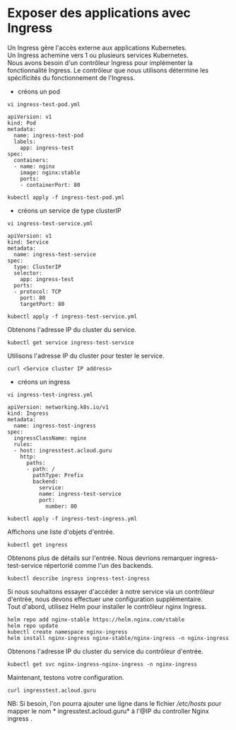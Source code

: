 # Exposer des applications avec Ingress
Un Ingress gère l'accès externe aux applications Kubernetes.<br>
Un Ingress achemine vers 1 ou plusieurs services Kubernetes.<br>
Nous avons besoin d'un contrôleur Ingress pour implémenter la fonctionnalité Ingress. Le contrôleur que nous utilisons détermine les spécificités du fonctionnement de l'Ingress.<br>

- créons un pod
```
vi ingress-test-pod.yml
```

```
apiVersion: v1
kind: Pod
metadata:
  name: ingress-test-pod
  labels:
    app: ingress-test
spec:
  containers:
  - name: nginx
    image: nginx:stable
    ports:
    - containerPort: 80
```

```
kubectl apply -f ingress-test-pod.yml
```

- créons un service de type clusterIP
```
vi ingress-test-service.yml
```

```
apiVersion: v1
kind: Service
metadata:
  name: ingress-test-service
spec:
  type: ClusterIP
  selector:
    app: ingress-test
  ports:
  - protocol: TCP
    port: 80
    targetPort: 80
```

```
kubectl apply -f ingress-test-service.yml
```

Obtenons l'adresse IP du cluster du service.
```
kubectl get service ingress-test-service
```

Utilisons l'adresse IP du cluster pour tester le service.
```
curl <Service cluster IP address>
```

- créons un ingress
```
vi ingress-test-ingress.yml
```

```
apiVersion: networking.k8s.io/v1
kind: Ingress
metadata:
  name: ingress-test-ingress
spec:
  ingressClassName: nginx
  rules:
  - host: ingresstest.acloud.guru
    http:
      paths:
      - path: /
        pathType: Prefix
        backend:
          service:
          name: ingress-test-service
          port:
            number: 80
```

```
kubectl apply -f ingress-test-ingress.yml
```

Affichons une liste d'objets d'entrée.
```
kubectl get ingress
```

Obtenons plus de détails sur l'entrée. Nous devrions remarquer ingress-test-service répertorié comme l'un des backends.
```
kubectl describe ingress ingress-test-ingress
```

Si nous souhaitons essayer d'accéder à notre service via un contrôleur d'entrée, nous devons effectuer une configuration supplémentaire.<br>
Tout d'abord, utilisez Helm pour installer le contrôleur nginx Ingress.
```
helm repo add nginx-stable https://helm.nginx.com/stable
helm repo update
kubectl create namespace nginx-ingress
helm install nginx-ingress nginx-stable/nginx-ingress -n nginx-ingress
```

Obtenons l'adresse IP du cluster du service du contrôleur d'entrée.
```
kubectl get svc nginx-ingress-nginx-ingress -n nginx-ingress
```

Maintenant, testons votre configuration.
```
curl ingresstest.acloud.guru
```

NB: Si besoin, l'on pourra ajouter une ligne dans le fichier */etc/hosts* pour mapper le nom * ingresstest.acloud.guru* à l'@IP du controller Nginx ingress .